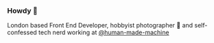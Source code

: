### Howdy 👋

London based Front End Developer, hobbyist photographer 📸 and self-confessed tech nerd working at [@human-made-machine](https://github.com/human-made-machine)
